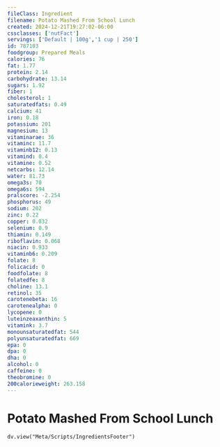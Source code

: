 ```yaml
---
fileClass: Ingredient
filename: Potato Mashed From School Lunch
created: 2024-12-21T19:27:02-06:00
cssclasses: ['nutFact']
servings: ['Default | 100g','1 cup | 250']
id: 787103
foodgroup: Prepared Meals
calories: 76
fat: 1.77
protein: 2.14
carbohydrate: 13.14
sugars: 1.92
fiber: 1
cholesterol: 1
saturatedfats: 0.49
calcium: 41
iron: 0.18
potassium: 201
magnesium: 13
vitaminarae: 36
vitaminc: 11.7
vitaminb12: 0.13
vitamind: 0.4
vitamine: 0.52
netcarbs: 12.14
water: 81.73
omega3s: 70
omega6s: 594
pralscore: -2.254
phosphorus: 49
sodium: 202
zinc: 0.22
copper: 0.032
selenium: 0.9
thiamin: 0.149
riboflavin: 0.068
niacin: 0.933
vitaminb6: 0.209
folate: 8
folicacid: 0
foodfolate: 8
folatedfe: 8
choline: 13.1
retinol: 35
carotenebeta: 16
carotenealpha: 0
lycopene: 0
luteinzeaxanthin: 5
vitamink: 3.7
monounsaturatedfat: 544
polyunsaturatedfat: 669
epa: 0
dpa: 0
dha: 0
alcohol: 0
caffeine: 0
theobromine: 0
200calorieweight: 263.158
---
```


# Potato Mashed From School Lunch

```dataviewjs
dv.view("Meta/Scripts/IngredientsFooter")
```